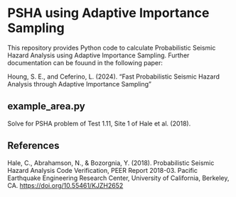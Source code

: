 # PSHA using Adaptive Importance Sampling

This repository provides Python code to calculate Probabilistic Seismic Hazard Analysis using Adaptive Importance Sampling. Further documentation can be fouund in the following paper:

Houng, S. E., and Ceferino, L. (2024). “Fast Probabilistic Seismic Hazard Analysis through Adaptive Importance Sampling”

## example_area.py
Solve for PSHA problem of Test 1.11, Site 1 of Hale et al. (2018).

## References
Hale, C., Abrahamson, N., & Bozorgnia, Y. (2018). Probabilistic Seismic Hazard Analysis Code Verification, PEER Report 2018-03. Pacific Earthquake Engineering Research Center, University of California, Berkeley, CA. https://doi.org/10.55461/KJZH2652
